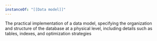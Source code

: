 ```yaml
---
instanceOf: "[[Data model]]"
---
```


The practical implementation of a data model, specifying the organization and structure of the database at a physical level, including details such as tables, indexes, and optimization strategies 